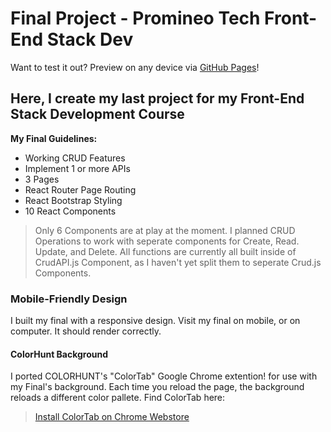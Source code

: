 # Final Project - Promineo Tech Front-End Stack Dev

Want to test it out? Preview on any device via [GitHub Pages](https://aspauldingcode.github.io/react-final/)!

## Here, I create my last project for my Front-End Stack Development Course

**My Final Guidelines:**

- Working CRUD Features
- Implement 1 or more APIs
- 3 Pages
- React Router Page Routing
- React Bootstrap Styling
- 10 React Components

> Only 6 Components are at play at the moment. I planned CRUD Operations to work with seperate components for Create, Read. Update, and Delete.
> All functions are currently all built inside of CrudAPI.js Component, as I haven't yet split them to seperate Crud.js Components.

### Mobile-Friendly Design

I built my final with a responsive design. Visit my final on mobile, or on computer. It should render correctly.

#### ColorHunt Background

I ported COLORHUNT's "ColorTab" Google Chrome extention! for use with my Final's background.
Each time you reload the page, the background reloads a different color pallete.
Find ColorTab here:
> [Install ColorTab on Chrome Webstore](https://chrome.google.com/webstore/detail/color-tab/hchlgfaicmddilenlflajnmomalehbom?hl=en)
